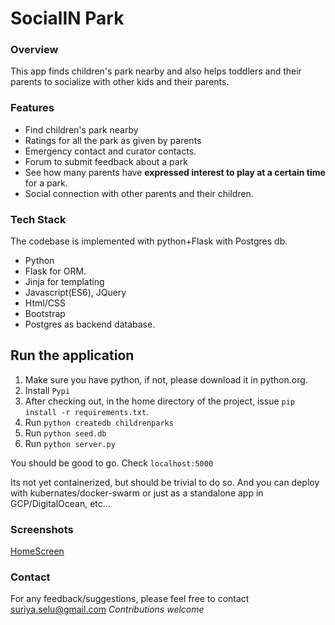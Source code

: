 # SocialIN Park

### Overview
This app finds children's park nearby and also helps toddlers and their parents to socialize with other kids and their parents.

### Features
* Find children's park nearby
* Ratings for all the park as given by parents
* Emergency contact and curator contacts.
* Forum to submit feedback about a park
* See how many parents have **expressed interest to play at a certain time** for a park.
* Social connection with other parents and their children.

### Tech Stack
The codebase is implemented with python+Flask with Postgres db.

* Python 
* Flask for ORM.
* Jinja for templating
* Javascript(ES6), JQuery
* Html/CSS
* Bootstrap
* Postgres as backend database.

## Run the application
1. Make sure you have python, if not, please download it in python.org.
2. Install `Pypi`
3. After checking out, in the home directory of the project, issue `pip install -r requirements.txt`.
4. Run `python createdb childrenparks`
5. Run `python seed.db`
6. Run `python server.py`

You should be good to go. Check `localhost:5000`

Its not yet containerized, but should be trivial to do so. And you can deploy with kubernates/docker-swarm or just as a standalone app in GCP/DigitalOcean, etc...


### Screenshots
[HomeScreen](https://drive.google.com/file/d/1n0IbmM5kUjYnzRcaYbYa1uGIS0V86L3n/view "Home Screen")

### Contact
For any feedback/suggestions, please feel free to contact suriya.selu@gmail.com
_Contributions welcome_

